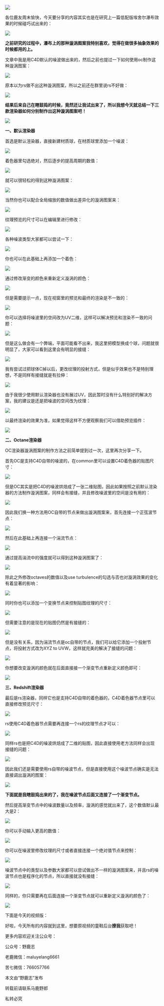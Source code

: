 ![](https://pic4.zhimg.com/v2-a641ec5acbebf0d33aafb2e58362da23_r.jpg)

各位鹿友周末愉快，今天要分享的内容其实也是在研究上一篇低配版埃舍尔瀑布效果的时候碰巧试出来的：

![](https://pic1.zhimg.com/v2-e6fad86899dd277e9677a4f06eeb1dd0_r.jpg)

**之前研究的过程中，瀑布上的那种漩涡图案我特别喜欢，觉得在做很多抽象效果的时候都用的上。**

文章中我是用C4D默认的噪波做出来的，然后之前也提过一下如何使用oc制作这种漩涡图案：

![](https://pic1.zhimg.com/v2-8e9811e5af82f972a9e12127f65d4b48_r.jpg)

原本以为rs做不出这种漩涡图案，所以之前还在群里说rs不好做：

![](https://pic4.zhimg.com/v2-fc16c0108130774ede11a4690f2ae8e7_r.jpg)

**结果后来自己在瞎鼓捣的时候，竟然还让我试出来了，所以我想今天就总结一下三款渲染器如何分别制作出这种漩涡图案吧！**

![](https://pic2.zhimg.com/v2-29972d51c8ff091e19931910625efd1d_r.jpg)

**一、默认渲染器**

首选是默认渲染器，直接新建材质球，在材质球里添加一个噪波：

![](https://pic2.zhimg.com/v2-0dd98b4a4a30f33a1dbe678043786dc9_r.jpg)

着色器里勾选绝对，然后逐步的提高周期的数值：

![](https://pic3.zhimg.com/v2-6ebcf50a63fd11587da6df35c40d78ce_r.jpg)

就可以很轻松的得到这种漩涡图案：

![](https://pic3.zhimg.com/v2-9ce7e89c541b7ac8eb535c92fdecb0f6_r.jpg)

当然你也可以配合全局缩放的数值做出差异化的漩涡图案来：

![](https://pic2.zhimg.com/v2-4049888cf7f784c5c27759090e6c1b31_r.jpg)

纹理预览的尺寸可以在编辑里进行修改：

![](https://pic1.zhimg.com/v2-5fb3a8888eb53aee581aa2222c774978_r.jpg)

各种噪波类型大家都可以尝试一下：

![](https://pic1.zhimg.com/v2-070bf04bb5c387fc149cb32dad1fdc40_r.jpg)

你也可以在此基础上再添加一个着色：

![](https://pic1.zhimg.com/v2-5c8abe3a5481cc6231c5ef4a76230d40_r.jpg)

通过修改渐变的颜色来重新定义漩涡的颜色：

![](https://pic1.zhimg.com/v2-e46afe4a9cf092298f5bc7106d5e0ce0_r.jpg)

但是需要提示一点，现在视窗里的预览和最终的渲染是不一致的：

![](https://pic3.zhimg.com/v2-97580019276137a76cd992317600c062_r.jpg)

你可以选择将噪波里的空间改为UV二维，这样可以解决预览和渲染不一致的问题：

![](https://pic1.zhimg.com/v2-a137b664f576a124a7ea445b7d9ecff0_r.jpg)

但是这么做会有一个弊端，平面可能看不出来，我这里把模型换成个球，问题就很明显了，大家可以看到这里会有明显的接缝：

![](https://pic1.zhimg.com/v2-a7d81aa5e1184d4c7404e62620f041b8_r.jpg)

我有尝试过把球体C掉以后，更改纹理的投射方式，但是似乎效果也不是特别理想，不是同样有接缝就是有拉伸：

![](https://pic1.zhimg.com/v2-430bd3f6b594fe29909683b0ec00694c_r.jpg)

由于我很少使用默认渲染器也没有展过UV，因此暂时没有什么特别好的解决方案，我的建议是还是把噪波的空间改为纹理：

![](https://pic2.zhimg.com/v2-17c4a4c0a6d1aec2cf0bf18a7ddeb9dd_r.jpg)

以最终渲染的效果为准，如果觉得这样不方便观察我们可以借助预览插件：

![](https://pic1.zhimg.com/v2-8b029b87afd9eeac8303c4d8e6b4be90_r.jpg)

**二、Octane渲染器**

OC渲染器漩涡图案的制作方法之前简单提到过一次，这里再次分享一下。

首先OC是支持C4D自带的噪波的，在common里可以设置C4D着色器的贴图尺寸：

![](https://pic2.zhimg.com/v2-dc0e6f4f7c04b056332687db9d473a81_r.jpg)

但是OC其实是把C4D的噪波烘焙成了一张二维贴图，因此如果按照之前默认渲染器的方法制作漩涡图案，同样会有接缝，并且修改噪波里的空间是没有用的：

![](https://pic2.zhimg.com/v2-a336bd58bba6765be8df254eb91c10d9_r.jpg)

因此我们换一种方法用OC自带的节点来做出漩涡图案来，首先连接一个正弦波节点：

![](https://pic1.zhimg.com/v2-3303d021105085dbb9e7128b190ef3f0_r.jpg)

然后在此基础上再连接一个湍流节点：

![](https://pic3.zhimg.com/v2-2f3b1cc895fc5c13252087b55002e146_r.jpg)

通过提高湍流中的强度就可以得到这种漩涡图案了：

![](https://pic2.zhimg.com/v2-af6c72a97240a42bb001352a07f26a6d_r.jpg)

除此之外修改octaves的数值以及use turbulence的勾选与否也对漩涡效果的变化有着显著的影响：

![](https://pic1.zhimg.com/v2-771b105d15979bbc4382f567e4fdc558_r.jpg)

同时你也可以添加一个变换节点来控制贴图纹理的尺寸：

![](https://pic4.zhimg.com/v2-38b6d1b6f1cb53bbc159118eee04bc13_r.jpg)

但需要注意的是现在的贴图仍然是有接缝的：

![](https://pic2.zhimg.com/v2-ed87baf120133bc6b692e8f8906a5b29_r.jpg)

但是没有关系，因为湍流节点是oc自带的节点，我们可以给它添加一个投射节点，将投射方式改为XYZ to UVW，这样就完美的解决了接缝的问题：

![](https://pic4.zhimg.com/v2-ef29c45a888671ccc4b7062c8ce7c56f_r.jpg)

你想要改变漩涡的颜色就在后面直接接一个渐变节点重新定义颜色即可：

![](https://pic2.zhimg.com/v2-e277dd02ae5b9ddd9382708b58487379_r.jpg)

**三、Redshift渲染器**

最后是rs渲染器，同样它也是支持C4D自带的着色器的，C4D着色器节点里可以直接修改预览尺寸：

![](https://pic2.zhimg.com/v2-14ecc2f25879c8e1ee7950c525d5c80d_r.jpg)

rs使用C4D着色器节点需要再连接一个rs的纹理节点才可以：

![](https://pic3.zhimg.com/v2-c8aba9e090a95dde0114e1219b9b162e_r.jpg)

同样rs也是把C4D的噪波烘焙成了二维的贴图，因此直接使用老方法同样会出现接缝的问题：

![](https://pic1.zhimg.com/v2-e97958a17af93f7488e7932cf8c10bcc_r.jpg)

因此我们还是需要使用rs自带的噪波节点，但是直接使用这个噪波节点确实是无法直接调出漩涡的图案：

![](https://pic4.zhimg.com/v2-f32fed74e027e99fe1bb5455ab046877_r.jpg)

**下面就是我瞎鼓捣出来的了，我在噪波节点后面又连接了一个渐变节点。**

然后提高渐变节点中的噪波数量以及频率，漩涡的感觉就出来了，这个数值默认最大是2：

![](https://pic3.zhimg.com/v2-d0ddb8430a072ba792f00291a0fb868e_r.jpg)

你可以手动输入更高的数值：

![](https://pic3.zhimg.com/v2-d90703226176a87aa91fb46955ad7552_r.jpg)

你可以在噪波里修改纹理的尺寸或者直接连接一个绝对值节点来控制：

![](https://pic2.zhimg.com/v2-4516f82a4a1553397153ec95070ebc01_r.jpg)

噪波节点中的类型以及参数大家都可以尝试做出不一样的漩涡图案来，并且rs的噪波节点也是程序化的节点，所以直接就没有接缝：

![](https://pic3.zhimg.com/v2-2b38b0a1c4e5ac118f08b5907df2ed92_r.jpg)

同样的，你只需要再在后面连接一个渐变节点就可以重新定义漩涡的颜色了：

![](https://pic2.zhimg.com/v2-7a355fc587ab322ab4a70e2eca06ce01_r.jpg)

下面是今天的视频版：

[](https://www.zhihu.com/zvideo/1349763338692395009)

好啦，今天所有的内容就到这里，想要原视频的童鞋后台**撩我**获取吧！

更多内容欢迎关注公众号：

公众号：野鹿志

老鹿微信：maluyelang6661

苦七微信：766057766

本文由“野鹿志”发布

转载前请联系马鹿野郎

私转必究
